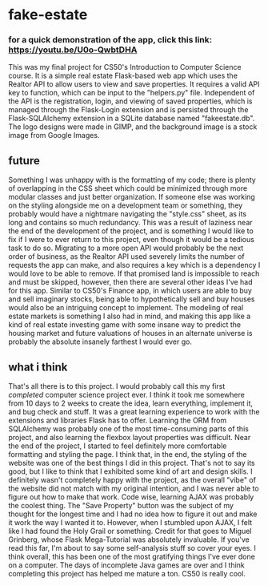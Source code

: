 # fake-estate
### for a quick demonstration of the app, click this link: https://youtu.be/U0o-QwbtDHA
This was my final project for CS50's Introduction to Computer Science course. It is a simple real estate Flask-based web app which uses the Realtor API to allow users to view and save properties. It requires a valid API key to function, which can be input to the "helpers.py" file. Independent of the API is the registration, login, and viewing of saved properties, which is managed through the Flask-Login extension and is persisted through the Flask-SQLAlchemy extension in a SQLite database named "fakeestate.db". The logo designs were made in GIMP, and the background image is a stock image from Google Images.
## future
Something I was unhappy with is the formatting of my code; there is plenty of overlapping in the CSS sheet which could be minimized through more modular classes and just better organization. If someone else was working on the styling alongside me on a development team or something, they probably would have a nightmare navigating the "style.css" sheet, as its long and contains so much redundancy. This was a result of laziness near the end of the development of the project, and is something I would like to fix if I were to ever return to this project, even though it would be a tedious task to do so. Migrating to a more open API would probably be the next order of business, as the Realtor API used severely limits the number of requests the app can make, and also requires a key which is a dependency I would love to be able to remove. If that promised land is impossible to reach and must be skipped, however, then there are several other ideas I've had for this app. Similar to CS50's Finance app, in which users are able to buy and sell imaginary stocks, being able to hypothetically sell and buy houses would also be an intriguing concept to implement. The modeling of real estate markets is something I also had in mind, and making this app like a kind of real estate investing game with some insane way to predict the housing market and future valuations of houses in an alternate universe is probably the absolute insanely farthest I would ever go.
## what i think
That's all there is to this project. I would probably call this my first *completed* computer science project ever. I think it took me somewhere from 10 days to 2 weeks to create the idea, learn everything, implement it, and bug check and stuff. It was a great learning experience to work with the extensions and libraries Flask has to offer. Learning the ORM from SQLAlchemy was probably one of the most time-consuming parts of this project, and also learning the flexbox layout properties was difficult. Near the end of the project, I started to feel definitely more comfortable formatting and styling the page. I think that, in the end, the styling of the website was one of the best things I did in this project. That's not to say its good, but I like to think that I exhibited some kind of art and design skills. I definitely wasn't completely happy with the project, as the overall "vibe" of the website did not match with my original intention, and I was never able to figure out how to make that work. Code wise, learning AJAX was probably the coolest thing. The "Save Property" button was the subject of my thought for the longest time and I had no idea how to figure it out and make it work the way I wanted it to. However, when I stumbled upon AJAX, I felt like I had found the Holy Grail or something. Credit for that goes to Miguel Grinberg, whose Flask Mega-Tutorial was absolutely invaluable. If you've read this far, I'm about to say some self-analysis stuff so cover your eyes. I think overall, this has been one of the most gratifying things I've ever done on a computer. The days of incomplete Java games are over and I think completing this project has helped me mature a ton. CS50 is really cool.
